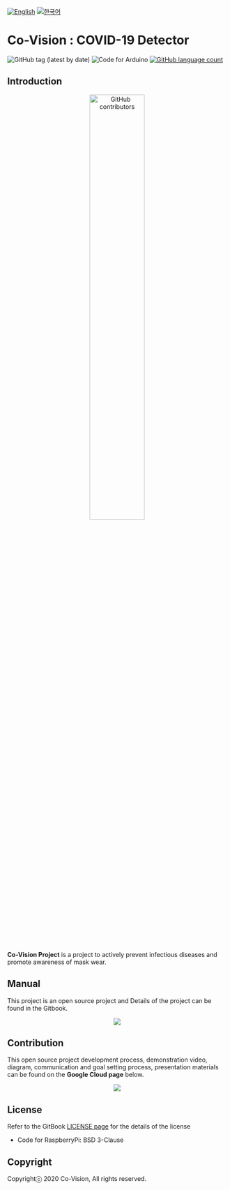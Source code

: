 [![English](https://img.shields.io/badge/-English-blue.svg?style=flat)](https://github.com/osamhack2020/IoT_COVID19-Detector_CO-vision/blob/master/README_EN.md) 
[![한국어](https://img.shields.io/badge/-한국어-red.svg?style=flat)](https://github.com/osamhack2020/IoT_COVID19-Detector_CO-vision/blob/master/README.md)

# Co-Vision : COVID-19 Detector

<p align="center">
	
![GitHub tag (latest by date)](https://img.shields.io/github/v/tag/osamhack2020/IoT_COVID19-Detector_CO-vision)
![Code for Arduino](https://img.shields.io/badge/Code_for_Raspberry-BSD_3--Clause-green?&style=flat)
	<a href="https://github.com/osamhack2020/IoT_COVID19-Detector_CO-vision/search?l=TSX&type=code"><img alt="GitHub language count" src="https://img.shields.io/github/languages/count/osamhack2020/IoT_COVID19-Detector_CO-vision"></a>
	
</p>

## Introduction
<p align="center">
<img alt="GitHub contributors" src="https://user-images.githubusercontent.com/41141851/97099932-c0968d00-16d1-11eb-96b0-1afd2c0c455f.PNG" width="50%">
</p>

**Co-Vision Project** is a project to actively prevent infectious diseases and promote awareness of mask wear.

## Manual
This project is an open source project and Details of the project can be found in the Gitbook.
<p align="center">
<a href="https://co-vision.gitbook.io/co-vision-1//">
<img src="https://img.shields.io/badge/GitBook-project_doc-blue?&style=for-the-badge&logo=github">
</a>
</p>

## Contribution
This open source project development process, demonstration video, diagram, communication and goal setting process, presentation materials can be found on the **Google Cloud page** below.

<p align="center">
<a href="https://drive.google.com/drive/folders/1kGrH57Qie1oji6Jd21oKtLEYH_ThHF5-?usp=sharing"  target="_blank">
<img src=https://img.shields.io/badge/Google%20Cloud-Team%20Work-orange?&style=for-the-badge&logo=notion">
</a>
</p>

## License
Refer to the GitBook <a href="https://co-vision.gitbook.io/co-vision-1/license/">LICENSE page</a> for the details of the license

* Code for RaspberryPi: BSD 3-Clause

## Copyright
Copyrightⓒ 2020 Co-Vision, All rights reserved.

